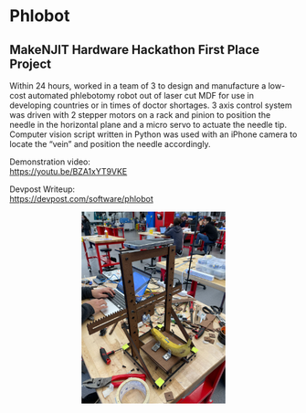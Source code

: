 # Phlobot
## MakeNJIT Hardware Hackathon First Place Project

Within 24 hours, worked in a team of 3 to design and manufacture a low-cost automated phlebotomy robot out of laser cut MDF for use in developing countries or in times of doctor shortages.
3 axis control system was driven with 2 stepper motors on a rack and pinion to position the needle in the horizontal plane and a micro servo to actuate the needle tip.
Computer vision script written in Python was used with an iPhone camera to locate the “vein” and position the needle accordingly.

Demonstration video:  
https://youtu.be/BZA1xYT9VKE

Devpost Writeup:  
https://devpost.com/software/phlobot

<p align=center>
<img src="phlobot.jpg" width=50%>
</p>
